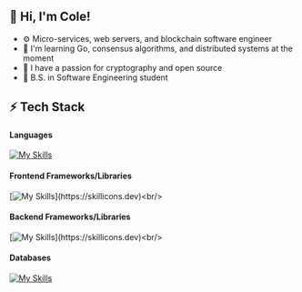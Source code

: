 <!-- Level 1: Simplie Bio and stats -->

## 👋 Hi, I'm Cole!
- ⚙️ Micro-services, web servers, and blockchain software engineer
- 💭 I'm learning Go, consensus algorithms, and distributed systems at the moment <br/>
- 🔑 I have a passion for cryptography and open source
- 📘 B.S. in Software Engineering student


<!-- Level 2/3: -->
## ⚡️ Tech Stack
#### Languages
[![My Skills](https://skillicons.dev/icons?i=go,ts,rust,java,py)](https://skillicons.dev)<br/>

####  Frontend Frameworks/Libraries
[![My Skills](https://skillicons.dev/icons?i=react,angular,htmx,tailwind,)](https://skillicons.dev)<br/>

#### Backend Frameworks/Libraries
[![My Skills](https://skillicons.dev/icons?i=nextjs,express,spring,django,)](https://skillicons.dev)<br/>

#### Databases
[![My Skills](https://skillicons.dev/icons?i=mongodb,postgres,mysql,firebase,supabase)](https://skillicons.dev)<br/>





